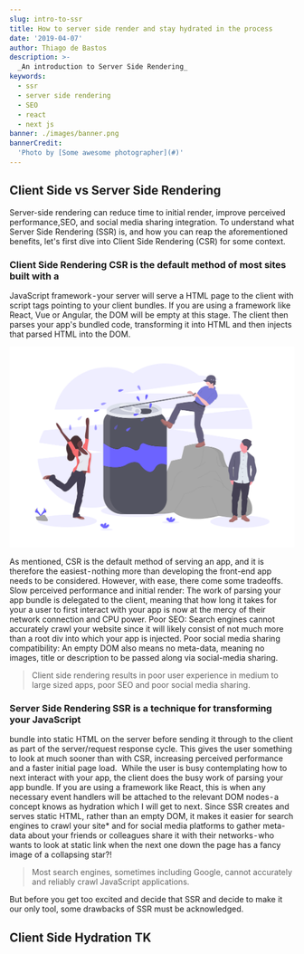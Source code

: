 ```yaml
---
slug: intro-to-ssr
title: How to server side render and stay hydrated in the process
date: '2019-04-07'
author: Thiago de Bastos
description: >-
  _An introduction to Server Side Rendering_
keywords:
  - ssr
  - server side rendering
  - SEO
  - react
  - next js
banner: ./images/banner.png
bannerCredit:
  'Photo by [Some awesome photographer](#)'
---
```


## Client Side vs Server Side Rendering

Server-side rendering can reduce time to initial render, improve perceived
performance,SEO,  and social media sharing integration. To understand what
Server Side Rendering (SSR) is, and how you can reap the aforementioned
benefits, let's first dive into Client Side Rendering (CSR) for some context.

### Client Side Rendering CSR is the default method of most sites built with a

JavaScript framework - your server will serve a HTML page to the client with
script tags pointing to your client bundles. If you are using a framework like
React, Vue or Angular, the DOM will be empty at this stage. The   client then
parses your app's bundled code, transforming it into HTML and then injects that
parsed HTML into the DOM.

![banner-demo](./images/banner.png)

As mentioned, CSR is the default method of serving an app, and it is therefore
the easiest - nothing more than developing the front-end app needs to be
considered. However, with ease, there come some tradeoffs.  Slow perceived
performance and initial render: The work of parsing your app bundle is
delegated to the client, meaning that how long it takes for your a user to
first interact with your app is now at the mercy of their network connection
and CPU power.  Poor SEO: Search engines cannot accurately crawl your website
since it will likely consist of not much more than a root div into which your
app is injected.  Poor social media sharing compatibility: An empty DOM also
means no meta-data, meaning no images, title or description to be passed along
via social-media sharing.

> Client side rendering results in poor user experience in medium to large
> sized apps, poor SEO and poor social media sharing.

### Server Side Rendering SSR is a technique for transforming your JavaScript

bundle into static HTML on the server before sending it through to the client
as part of the server/request response cycle. This gives the user something to
look at much sooner than with CSR, increasing perceived performance and a
faster initial page load.  While the user is busy contemplating how to next
interact with your app, the client does the busy work of parsing your app
bundle. If you are using a framework like React, this is when any necessary
event handlers will be attached to the relevant DOM nodes - a concept knows as
hydration which I will get to next.  Since SSR creates and serves static HTML,
rather than an empty DOM, it makes it easier for search engines to crawl your
site\* and for social media platforms to gather meta-data about your friends or
colleagues share it with their networks - who wants to look at  static link
when the next one down the page has a fancy image of a collapsing star?!

> Most search engines, sometimes including Google, cannot accurately and
> reliably crawl JavaScript applications.

But before you get too excited and decide that SSR and decide to make it our
only tool, some drawbacks of SSR must be acknowledged.

## Client Side Hydration TK
